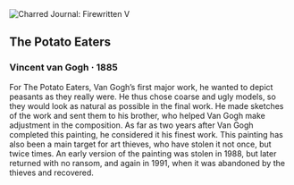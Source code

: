 <div class="artwork-of-the-day">
  <div class="container">
    <div class="img-wrapper">
      <img
        src="https://uploads3.wikiart.org/images/vincent-van-gogh/the-potato-eaters-1885-1.jpg!Large.jpg"
        alt="Charred Journal: Firewritten V" />
    </div>
    <div class="artwork-detail">
      <div class="artwork-origin"> 
        <h2 class="artwork-name">The Potato Eaters</h2>
        <h3 class="artist">
          Vincent van Gogh
                    ·  1885
        </h3>
      </div>
      <p class="description">
        <span class="artwork-description-text ng-binding" ng-bind-html="viewModel.ArtworkOfTheDay.Description | unsafe">For The Potato Eaters, Van Gogh’s first major work, he wanted to depict peasants as they really were. He thus chose coarse and ugly models, so they would look as natural as possible in the final work. He made sketches of the work and sent them to his brother, who helped Van Gogh make adjustment in the composition. As far as two years after Van Gogh completed this painting, he considered it his finest work. This painting has also been a main target for art thieves, who have stolen it not once, but twice times. An early version of the painting was stolen in 1988, but later returned with no ransom, and again in 1991, when it was abandoned by the thieves and recovered.</span>
                        <div class="text-shadow-container" ng-show="showShadow" style=""></div>
      </p>
    </div>
  </div>

</div>
